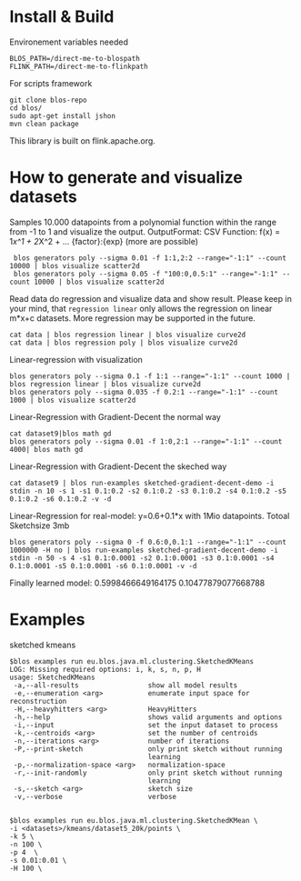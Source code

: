 
Install & Build
=============
Environement variables needed
```
BLOS_PATH=/direct-me-to-blospath
FLINK_PATH=/direct-me-to-flinkpath
```

For scripts framework
```
git clone blos-repo
cd blos/
sudo apt-get install jshon
mvn clean package
```

This library is built on  flink.apache.org. 

How to generate and visualize datasets
=============
Samples 10.000 datapoints from a polynomial function within the range from -1 to 1 and visualize the output.
OutputFormat: CSV
Function: f(x) = 1*x^1 + 2*X^2 + ... {factor}:{exp} (more are possible)
```
 blos generators poly --sigma 0.01 -f 1:1,2:2 --range="-1:1" --count 10000 | blos visualize scatter2d
 blos generators poly --sigma 0.05 -f "100:0,0.5:1" --range="-1:1" --count 10000 | blos visualize scatter2d
 ```
Read data do regression and visualize data and show result. Please keep in your mind, that `regression linear` only allows the regression on linear m*x+c datasets. More regression may be supported in the future.

```
cat data | blos regression linear | blos visualize curve2d
cat data | blos regression poly | blos visualize curve2d
```

Linear-regression with visualization
```
blos generators poly --sigma 0.1 -f 1:1 --range="-1:1" --count 1000 | blos regression linear | blos visualize curve2d
blos generators poly --sigma 0.035 -f 0.2:1 --range="-1:1" --count 1000 | blos visualize scatter2d
```

Linear-Regression with Gradient-Decent the normal way
```
cat dataset9|blos math gd
blos generators poly --sigma 0.01 -f 1:0,2:1 --range="-1:1" --count 4000| blos math gd
```

Linear-Regression with Gradient-Decent the skeched way
```
cat dataset9 | blos run-examples sketched-gradient-decent-demo -i stdin -n 10 -s 1 -s1 0.1:0.2 -s2 0.1:0.2 -s3 0.1:0.2 -s4 0.1:0.2 -s5 0.1:0.2 -s6 0.1:0.2 -v -d
```

Linear-Regression for real-model: y=0.6+0.1*x with 1Mio datapoints. Totoal Sketchsize 3mb
```
blos generators poly --sigma 0 -f 0.6:0,0.1:1 --range="-1:1" --count 1000000 -H no | blos run-examples sketched-gradient-decent-demo -i stdin -n 50 -s 4 -s1 0.1:0.0001 -s2 0.1:0.0001 -s3 0.1:0.0001 -s4 0.1:0.0001 -s5 0.1:0.0001 -s6 0.1:0.0001 -v -d
```
Finally learned model: 0.5998466649164175 0.10477879077668788


Examples
=============
sketched kmeans
```
$blos examples run eu.blos.java.ml.clustering.SketchedKMeans
LOG: Missing required options: i, k, s, n, p, H
usage: SketchedKMeans
 -a,--all-results                 show all model results
 -e,--enumeration <arg>           enumerate input space for reconstruction
 -H,--heavyhitters <arg>          HeavyHitters
 -h,--help                        shows valid arguments and options
 -i,--input                       set the input dataset to process
 -k,--centroids <arg>             set the number of centroids
 -n,--iterations <arg>            number of iterations
 -P,--print-sketch                only print sketch without running
                                  learning
 -p,--normalization-space <arg>   normalization-space
 -r,--init-randomly               only print sketch without running
                                  learning
 -s,--sketch <arg>                sketch size
 -v,--verbose                     verbose


$blos examples run eu.blos.java.ml.clustering.SketchedKMean \
-i <datasets>/kmeans/dataset5_20k/points \
-k 5 \
-n 100 \
-p 4  \
-s 0.01:0.01 \
-H 100 \
```

